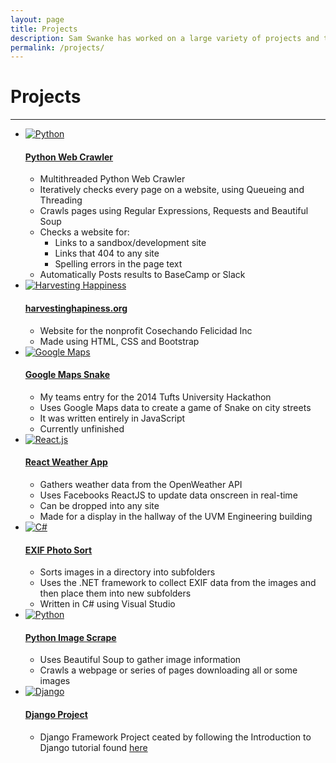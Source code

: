```yaml
---
layout: page
title: Projects
description: Sam Swanke has worked on a large variety of projects and technologies in Software and Web Developement
permalink: /projects/
---
```


<div id="projects">
<h1>Projects</h1>
<hr>
<ul>
  <li>
    <a href="https://github.com/skswanke/PythonWebCheck" target="_blank"><img src="{{ site.url }}/images/python.png"
 alt="Python"></a>
    <h4><a href="https://github.com/skswanke/PythonWebCheck" target="_blank">Python Web Crawler</a></h4>
    <ul>
      <li>Multithreaded Python Web Crawler</li>
      <li>Iteratively checks every page on a website, using Queueing and Threading</li>
      <li>Crawls pages using Regular Expressions, Requests and Beautiful Soup</li>
      <li>Checks a website for:
        <ul>
          <li>Links to a sandbox/development site</li>
          <li>Links that 404 to any site</li>
          <li>Spelling errors in the page text</li>
        </ul>
      </li>
      <li>Automatically Posts results to BaseCamp or Slack</li>
    </ul>
  </li>
  <li>
    <a href="http://www.harvestinghappiness.org" target="_blank"><img src="{{ site.url }}/images/logosketch.png" alt
="Harvesting Happiness"></a>
    <h4><a href="http://www.harvestinghappiness.org" target="_blank">harvestinghapiness.org</a></h4>
    <ul>
      <li>Website for the nonprofit Cosechando Felicidad Inc</li>
      <li>Made using HTML, CSS and Bootstrap</li>
    </ul>
  </li>
  <li>
    <a href="https://github.com/blewin1/gmapsnake" target="_blank"><img src="{{ site.url }}/images/gmaps.png" alt="
Google Maps"></a>
    <h4><a href="https://github.com/blewin1/gmapsnake" target="_blank">Google Maps Snake</a></h4>
    <ul>
      <li>My teams entry for the 2014 Tufts University Hackathon</li>
      <li>Uses Google Maps data to create a game of Snake on city streets</li>
      <li>It was written entirely in JavaScript</li>
      <li>Currently unfinished</li>
    </ul>
  </li>
  <li>
    <a href="https://github.com/skswanke/ReactWeatherAppPublic" target="_blank"><img src="{{ site.url }}/images/
react.png" alt="React.js"></a>
    <h4><a href="https://github.com/skswanke/ReactWeatherAppPublic" target="_blank">React Weather App
</a></h4>
    <ul>
      <li>Gathers weather data from the OpenWeather API</li>
      <li>Uses Facebooks ReactJS to update data onscreen in real-time</li>
      <li>Can be dropped into any site</li>
      <li>Made for a display in the hallway of the UVM Engineering building</li>
    </ul>
  </li>
  <li>
    <a href="https://github.com/skswanke/EXIFPhotoSort"><img src="{{ site.url }}/images/csharp.png" alt="C#"></a>
    <h4><a href="https://github.com/skswanke/EXIFPhotoSort">EXIF Photo Sort</a></h4>
    <ul>
      <li>Sorts images in a directory into subfolders</li>
      <li>Uses the .NET framework to collect EXIF data from the images and then place them into new 
subfolders</li>
      <li>Written in C# using Visual Studio</li>
    </ul>
  </li>
  <li>
  	<a href="https://github.com/skswanke/PythonImageScraper" target="_blank"><img src="{{ site.url }}/images/python.
png" alt="Python"></a>
    <h4><a href="https://github.com/skswanke/PythonImageScraper" target="_blank">Python Image Scrape
</a></h4>
    <ul>
      <li>Uses Beautiful Soup to gather image information</li>
      <li>Crawls a webpage or series of pages downloading all or some images</li>
    </ul>
  </li>
  <li>
    <a href="https://github.com/skswanke/DjangoProject" target="_blank"><img src="{{ site.url }}/images/django.png" 
alt="Django"></a>
    <h4><a href="https://github.com/skswanke/DjangoProject" target="_blank">Django Project</a></h4>
    <ul>
      <li>Django Framework Project ceated by following the Introduction to Django tutorial found <a 
href="https://docs.djangoproject.com/en/1.7/intro/tutorial01/">here</a></li>
    </ul>
  </li>
</ul>
</div>
